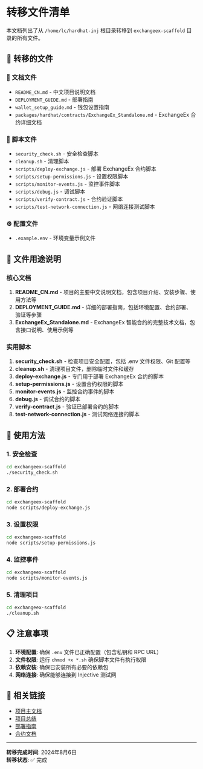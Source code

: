 # 转移文件清单

本文档列出了从 `/home/lc/hardhat-inj` 根目录转移到 `exchangeex-scaffold` 目录的所有文件。

## 📁 转移的文件

### 📄 文档文件
- `README_CN.md` - 中文项目说明文档
- `DEPLOYMENT_GUIDE.md` - 部署指南
- `wallet_setup_guide.md` - 钱包设置指南
- `packages/hardhat/contracts/ExchangeEx_Standalone.md` - ExchangeEx 合约详细文档

### 🔧 脚本文件
- `security_check.sh` - 安全检查脚本
- `cleanup.sh` - 清理脚本
- `scripts/deploy-exchange.js` - 部署 ExchangeEx 合约脚本
- `scripts/setup-permissions.js` - 设置权限脚本
- `scripts/monitor-events.js` - 监控事件脚本
- `scripts/debug.js` - 调试脚本
- `scripts/verify-contract.js` - 合约验证脚本
- `scripts/test-network-connection.js` - 网络连接测试脚本

### ⚙️ 配置文件
- `.example.env` - 环境变量示例文件

## 🎯 文件用途说明

### 核心文档
1. **README_CN.md** - 项目的主要中文说明文档，包含项目介绍、安装步骤、使用方法等
2. **DEPLOYMENT_GUIDE.md** - 详细的部署指南，包括环境配置、合约部署、验证等步骤
3. **ExchangeEx_Standalone.md** - ExchangeEx 智能合约的完整技术文档，包含接口说明、使用示例等

### 实用脚本
1. **security_check.sh** - 检查项目安全配置，包括 .env 文件权限、Git 配置等
2. **cleanup.sh** - 清理项目文件，删除临时文件和缓存
3. **deploy-exchange.js** - 专门用于部署 ExchangeEx 合约的脚本
4. **setup-permissions.js** - 设置合约权限的脚本
5. **monitor-events.js** - 监控合约事件的脚本
6. **debug.js** - 调试合约的脚本
7. **verify-contract.js** - 验证已部署合约的脚本
8. **test-network-connection.js** - 测试网络连接的脚本

## 🚀 使用方法

### 1. 安全检查
```bash
cd exchangeex-scaffold
./security_check.sh
```

### 2. 部署合约
```bash
cd exchangeex-scaffold
node scripts/deploy-exchange.js
```

### 3. 设置权限
```bash
cd exchangeex-scaffold
node scripts/setup-permissions.js
```

### 4. 监控事件
```bash
cd exchangeex-scaffold
node scripts/monitor-events.js
```

### 5. 清理项目
```bash
cd exchangeex-scaffold
./cleanup.sh
```

## 📋 注意事项

1. **环境配置**: 确保 `.env` 文件已正确配置（包含私钥和 RPC URL）
2. **文件权限**: 运行 `chmod +x *.sh` 确保脚本文件有执行权限
3. **依赖安装**: 确保已安装所有必要的依赖包
4. **网络连接**: 确保能够连接到 Injective 测试网

## 🔗 相关链接

- [项目主文档](./README_EXCHANGEEX.md)
- [项目总结](./PROJECT_SUMMARY.md)
- [部署指南](./DEPLOYMENT_GUIDE.md)
- [合约文档](./packages/hardhat/contracts/ExchangeEx_Standalone.md)

---

**转移完成时间**: 2024年8月6日  
**转移状态**: ✅ 完成 